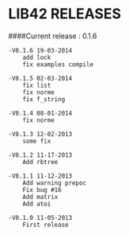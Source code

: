 LIB42 RELEASES
===

####Current release : 0.1.6

	-V0.1.6 19-03-2014
		add lock
		fix examples compile

	-V0.1.5 02-03-2014
		fix list
		fix norme
		fix f_string

	-V0.1.4 08-01-2014
		fix norme

	-V0.1.3 12-02-2013
		some fix

	-V0.1.2 11-17-2013
		Add rbtree

	-V0.1.1 11-12-2013
		Add warning prepoc
		Fix bug #16
		Add matrix
		Add atoi

	-V0.1.0 11-05-2013
		First release

